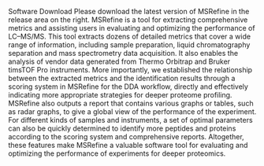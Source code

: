 Software Download
Please download the latest version of MSRefine in the release area on the right.
MSRefine is a tool for extracting comprehensive metrics and assisting users in evaluating and optimizing the performance of LC–MS/MS. This tool extracts dozens of detailed metrics that cover a wide range of information, including sample preparation, liquid chromatography separation and mass spectrometry data acquisition. It also enables the analysis of vendor data generated from Thermo Orbitrap and Bruker timsTOF Pro instruments. More importantly, we established the relationship between the extracted metrics and the identification results through a scoring system in MSRefine for the DDA workflow, directly and effectively indicating more appropriate strategies for deeper proteome profiling. MSRefine also outputs a report that contains various graphs or tables, such as radar graphs, to give a global view of the performance of the experiment. For different kinds of samples and instruments, a set of optimal parameters can also be quickly determined to identify more peptides and proteins according to the scoring system and comprehensive reports. Altogether, these features make MSRefine a valuable software tool for evaluating and optimizing the performance of experiments for deeper proteomics.
